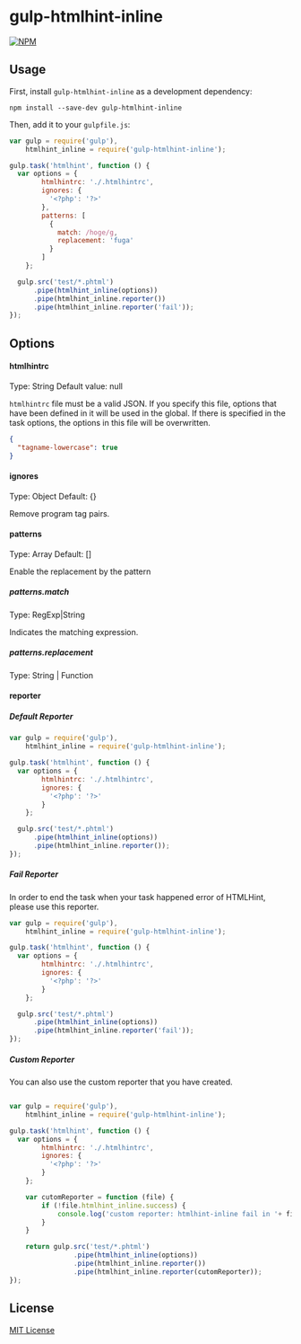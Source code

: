 gulp-htmlhint-inline
================

[![NPM](https://nodei.co/npm/gulp-htmlhint-inline.png)](https://nodei.co/npm/gulp-htmlhint-inline/)

## Usage

First, install `gulp-htmlhint-inline` as a development dependency:

```shell
npm install --save-dev gulp-htmlhint-inline
```

Then, add it to your `gulpfile.js`:

```javascript
var gulp = require('gulp'),
    htmlhint_inline = require('gulp-htmlhint-inline');

gulp.task('htmlhint', function () {
  var options = {
        htmlhintrc: './.htmlhintrc',
        ignores: {
          '<?php': '?>'
        },
        patterns: [
          {
            match: /hoge/g,
            replacement: 'fuga'
          }
        ]
    };

  gulp.src('test/*.phtml')
      .pipe(htmlhint_inline(options))
      .pipe(htmlhint_inline.reporter())
      .pipe(htmlhint_inline.reporter('fail'));
});
```

## Options

#### htmlhintrc
Type: String Default value: null

```htmlhintrc``` file must be a valid JSON.
If you specify this file, options that have been defined in it will be used in the global.
If there is specified in the task options, the options in this file will be overwritten.

```json
{
  "tagname-lowercase": true
}
```

#### ignores
Type: Object Default: {}

Remove program tag pairs.

#### patterns
Type: Array Default: []

Enable the replacement by the pattern

##### patterns.match

Type: RegExp|String

Indicates the matching expression.

##### patterns.replacement

Type: String | Function

#### reporter

##### Default Reporter

```js
var gulp = require('gulp'),
    htmlhint_inline = require('gulp-htmlhint-inline');

gulp.task('htmlhint', function () {
  var options = {
        htmlhintrc: './.htmlhintrc',
        ignores: {
          '<?php': '?>'
        }
    };

  gulp.src('test/*.phtml')
      .pipe(htmlhint_inline(options))
      .pipe(htmlhint_inline.reporter());
});
```

##### Fail Reporter

In order to end the task when your task happened error of HTMLHint, please use this reporter.

```js
var gulp = require('gulp'),
    htmlhint_inline = require('gulp-htmlhint-inline');

gulp.task('htmlhint', function () {
  var options = {
        htmlhintrc: './.htmlhintrc',
        ignores: {
          '<?php': '?>'
        }
    };

  gulp.src('test/*.phtml')
      .pipe(htmlhint_inline(options))
      .pipe(htmlhint_inline.reporter('fail'));
});
```

##### Custom Reporter

You can also use the custom reporter that you have created.

```js

var gulp = require('gulp'),
    htmlhint_inline = require('gulp-htmlhint-inline');

gulp.task('htmlhint', function () {
  var options = {
        htmlhintrc: './.htmlhintrc',
        ignores: {
          '<?php': '?>'
        }
    };

    var cutomReporter = function (file) {
        if (!file.htmlhint_inline.success) {
            console.log('custom reporter: htmlhint-inline fail in '+ file.path);
        }
    }

    return gulp.src('test/*.phtml')
                .pipe(htmlhint_inline(options))
                .pipe(htmlhint_inline.reporter())
                .pipe(htmlhint_inline.reporter(cutomReporter));
});

```

## License

[MIT License](http://en.wikipedia.org/wiki/MIT_License)

[npm-url]: https://npmjs.org/package/gulp-htmlhint-inline
[npm-image]: https://badge.fury.io/js/gulp-htmlhint-inline.png
